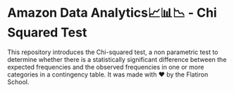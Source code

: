 # Amazon Data Analytics📈📊📉 - Chi Squared Test

This repository introduces the Chi-squared test, a non parametric test to determine whether there is a statistically significant difference between the expected frequencies and the observed frequencies in one or more categories in a contingency table. It was made with ❤️ by the Flatiron School.
